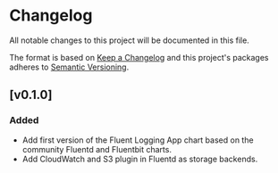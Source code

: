 # Changelog

All notable changes to this project will be documented in this file.

The format is based on [Keep a Changelog](http://keepachangelog.com/en/1.0.0/)
and this project's packages adheres to [Semantic Versioning](http://semver.org/spec/v2.0.0.html).

## [v0.1.0] 

### Added

- Add first version of the Fluent Logging App chart based on the community Fluentd and Fluentbit charts.
- Add CloudWatch and S3 plugin in Fluentd as storage backends. 
